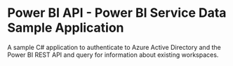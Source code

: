 # Power BI API - Power BI Service Data Sample Application
A sample C# application to authenticate to Azure Active Directory and the Power BI REST API and query for information about existing workspaces.
